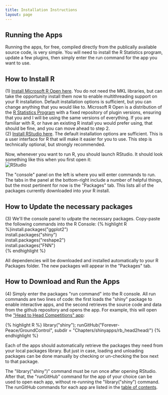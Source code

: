 ```yaml
---
title: Installation Instructions
layout: page
---  
```


## Running the Apps
Running the apps, for free, compiled directly from the publically available source code, is very simple. You will need to install the R Statistics program, update a few plugins, then simply enter the run command for the app you want to use.  

## How to Install R  

(1) [Install Microsoft R Open here](https://mran.revolutionanalytics.com/open/). You do not need the MKL libraries, but can take the opportunity install them now to enable multithreading support on your R installation. Default installation options is sufficient, but you can change anything that you would like to. Microsoft R Open is a distribution of the [R Statistics Program](https://www.r-project.org) with a fixed repository of plugin versions, ensuring that you and I will be using the same versions of everything. If you are familiar with R, or have an existing R install you would prefer using, that should be fine, and you can move ahead to step 2.  
(2) [Install RStudio here](https://www.rstudio.com/products/rstudio/download/). The default installation options are sufficient. This is a user interface for R that will make it easier for you to use. This step is technically optional, but strongly recommended.  
  
Now, whenever you want to run R, you should launch RStudio. It should look something like this when you first open it:  
![RStudio](/Ground_Control/img/Rstudio_firstopen.png)  
  
The "console" panel on the left is where you will enter commands to run. The tabs in the panel at the bottom-right include a number of helpful things, but the most pertinent for now is the "Packages" tab. This lists all of the packages currently downloaded into your R install.  
  
## How to Update the necessary packages  
  
(3) We'll the console panel to udpate the necessary packages. Copy-paste the following commands into the R Console:
{% highlight R %}install.packages("ggplot2")  
install.packages("shiny")  
install.packages("reshape2")  
install.packages("FNN")  
{% endhighlight %}  
  
All dependencies will be downloaded and installed automatically to your R Packages folder. The new packages will appear in the "Packages" tab.  
  
## How to Download and Run the Apps  
  
(4) Simply enter the packages "run command" into the R console. All run commands are two lines of code: the first loads the "shiny" package to enable interactive apps, and the second retrieves the source code and data from the github repository and opens the app. For example, this will open the ["Head to Head Competitions" app](/Ground_Control/apps/rb_head2head/):  
  
{% highlight R %}
library("shiny");
runGitHub("Forever-Peace/GroundControl", subdir = "Chapters/shinyapps/rb_head2head/")
{% endhighlight %}  
 
Each of the apps should automatically retrieve the packages they need from your local packages library. But just in case, loading and unloading packages can be done manually by checking or un-checking the box next to that package. 
  
The "library("shiny")" command must be run once after opening RStudio. After that, the "runGitHub" command for the app of your choice can be used to open each app, without re-running the "library("shiny") command. The runGitHub commands for each app are listed in the [table of contents](/Ground_Control/contents/#apps).
